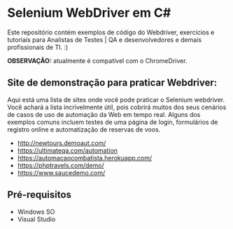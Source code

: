 Selenium WebDriver em C#
===========

Este repositório contém exemplos de código do Webdriver, exercícios e tutoriais para Analistas de Testes | QA e desenvolvedores e demais profissionais de TI. :)

**OBSERVAÇÃO:** atualmente é compatível com o ChromeDriver.

## Site de demonstração para praticar Webdriver:
Aqui está uma lista de sites onde você pode praticar o Selenium webdriver. Você achará a lista incrivelmente útil, pois cobrirá muitos dos seus cenários de casos de uso de automação da Web em tempo real. Alguns dos exemplos comuns incluem testes de uma página de login, formulários de registro online e automatização de reservas de voos.
 
- http://newtours.demoaut.com/
- https://ultimateqa.com/automation
- https://automacaocombatista.herokuapp.com/
- https://phptravels.com/demo/
- https://www.saucedemo.com/


## Pré-requisitos
- Windows SO
- Visual Studio
